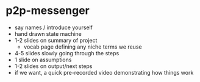 # p2p-messenger
- say names / introduce yourself
- hand drawn state machine
- 1-2 slides on summary of project
  - vocab page defining any niche terms we reuse
- 4-5 slides slowly going through the steps
- 1 slide on assumptions
- 1-2 slides on output/next steps
- if we want, a quick pre-recorded video demonstrating how things work
